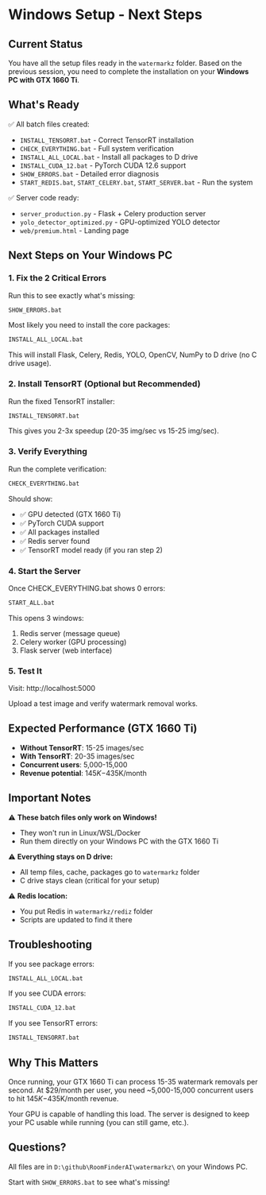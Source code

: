 # Windows Setup - Next Steps

## Current Status

You have all the setup files ready in the `watermarkz` folder. Based on the previous session, you need to complete the installation on your **Windows PC with GTX 1660 Ti**.

## What's Ready

✅ All batch files created:
- `INSTALL_TENSORRT.bat` - Correct TensorRT installation
- `CHECK_EVERYTHING.bat` - Full system verification
- `INSTALL_ALL_LOCAL.bat` - Install all packages to D drive
- `INSTALL_CUDA_12.bat` - PyTorch CUDA 12.6 support
- `SHOW_ERRORS.bat` - Detailed error diagnosis
- `START_REDIS.bat`, `START_CELERY.bat`, `START_SERVER.bat` - Run the system

✅ Server code ready:
- `server_production.py` - Flask + Celery production server
- `yolo_detector_optimized.py` - GPU-optimized YOLO detector
- `web/premium.html` - Landing page

## Next Steps on Your Windows PC

### 1. Fix the 2 Critical Errors

Run this to see exactly what's missing:
```cmd
SHOW_ERRORS.bat
```

Most likely you need to install the core packages:
```cmd
INSTALL_ALL_LOCAL.bat
```

This will install Flask, Celery, Redis, YOLO, OpenCV, NumPy to D drive (no C drive usage).

### 2. Install TensorRT (Optional but Recommended)

Run the fixed TensorRT installer:
```cmd
INSTALL_TENSORRT.bat
```

This gives you 2-3x speedup (20-35 img/sec vs 15-25 img/sec).

### 3. Verify Everything

Run the complete verification:
```cmd
CHECK_EVERYTHING.bat
```

Should show:
- ✅ GPU detected (GTX 1660 Ti)
- ✅ PyTorch CUDA support
- ✅ All packages installed
- ✅ Redis server found
- ✅ TensorRT model ready (if you ran step 2)

### 4. Start the Server

Once CHECK_EVERYTHING.bat shows 0 errors:
```cmd
START_ALL.bat
```

This opens 3 windows:
1. Redis server (message queue)
2. Celery worker (GPU processing)
3. Flask server (web interface)

### 5. Test It

Visit: http://localhost:5000

Upload a test image and verify watermark removal works.

## Expected Performance (GTX 1660 Ti)

- **Without TensorRT**: 15-25 images/sec
- **With TensorRT**: 20-35 images/sec
- **Concurrent users**: 5,000-15,000
- **Revenue potential**: $145K-$435K/month

## Important Notes

⚠️ **These batch files only work on Windows!**
- They won't run in Linux/WSL/Docker
- Run them directly on your Windows PC with the GTX 1660 Ti

⚠️ **Everything stays on D drive:**
- All temp files, cache, packages go to `watermarkz` folder
- C drive stays clean (critical for your setup)

⚠️ **Redis location:**
- You put Redis in `watermarkz/rediz` folder
- Scripts are updated to find it there

## Troubleshooting

If you see package errors:
```cmd
INSTALL_ALL_LOCAL.bat
```

If you see CUDA errors:
```cmd
INSTALL_CUDA_12.bat
```

If you see TensorRT errors:
```cmd
INSTALL_TENSORRT.bat
```

## Why This Matters

Once running, your GTX 1660 Ti can process 15-35 watermark removals per second. At $29/month per user, you need ~5,000-15,000 concurrent users to hit $145K-$435K/month revenue.

Your GPU is capable of handling this load. The server is designed to keep your PC usable while running (you can still game, etc.).

## Questions?

All files are in `D:\github\RoomFinderAI\watermarkz\` on your Windows PC.

Start with `SHOW_ERRORS.bat` to see what's missing!
